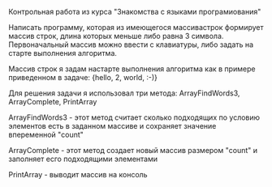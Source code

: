 Контрольная работа из курса "Знакомства с языками програмиования"

Написать программу, которая из имеющегося массивастрок формирует массив строк, длина 
которых меньше либо равна 3 символа. Первоначальный массив можно ввести с клавиатуры,
либо задать на старте выполнения алгоритма.  

Массив строк я задам настарте выполнения алгоритма как в примере приведенном в задаче: {hello, 2, world, :-)}

Для решения задачи я использовал три метода: ArrayFindWords3, ArrayComplete, PrintArray

ArrayFindWords3 - этот метод считает сколько подходящих по условию элементов есть в заданном массиве и сохраняет значение впеременной "count"

ArrayComplete - этот метод создает новый массив размером "count" и заполняет есго подходящими элементами

PrintArray - выводит массив на консоль